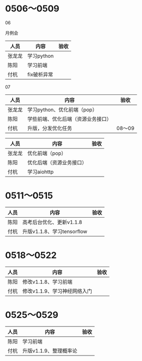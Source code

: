 # 0506～0509

06

月例会

| 人员   | 内容        | 验收 |
| ------ | ----------- | ---- |
| 张龙龙 | 学习python  |      |
| 陈阳   | 学习前端    |      |
| 付杭   | fix破析异常 |      |

07

| 人员   | 内容                               | 验收   |
| ------ | ---------------------------------- | ------ |
| 张龙龙 | 学习python、优化前端（pop）        |        |
| 陈阳   | 学些前端、优化后端（资源业务接口） |        |
| 付杭   | 升版，分发优化任务                 | 08～09 |

| 人员   | 内容                     | 验收 |
| ------ | ------------------------ | ---- |
| 张龙龙 | 优化前端（pop）          |      |
| 陈阳   | 优化后端（资源业务接口） |      |
| 付杭   | 学习aiohttp              |      |

# 0511～0515

| 人员 | 内容                       | 验收 |
| ---- | -------------------------- | ---- |
| 陈阳 | 高考后台优化、更新v1.1.8   |      |
| 付杭 | 升版v1.1.8、学习tensorflow |      |

# 0518～0522

| 人员 | 内容                         | 验收 |
| ---- | ---------------------------- | ---- |
| 陈阳 | 修改v1.1.8、学习前端         |      |
| 付杭 | 修改v1.1.9、学习神经网络入门 |      |

# 0525～0529

| 人员 | 内容                   | 验收 |
| ---- | ---------------------- | ---- |
| 陈阳 | 学习前端               |      |
| 付杭 | 升版v1.1.9、整理概率论 |      |

